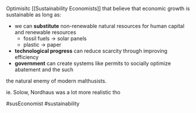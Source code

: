 Optimisitc [[Sustainability Economists]] that believe that economic growth is sustainable as long as:

- we can **substitute** non-renewable natural resources for human capital and renewable resources
	- fossil fuels -> solar panels
	- plastic -> paper
- **technological progress** can reduce scarcity through improving efficiency
- **government** can create systems like permits to socially optimize abatement and the such

the natural enemy of modern malthusists.

ie. Solow, Nordhaus was a lot more realistic tho

#susEconomist #sustainability 